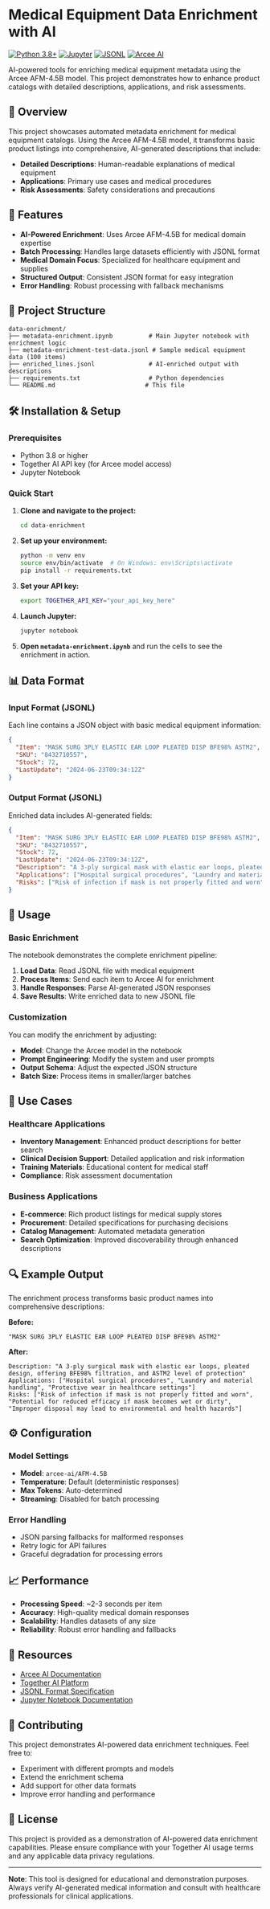 # Medical Equipment Data Enrichment with AI

[![Python 3.8+](https://img.shields.io/badge/python-3.8+-blue.svg)](https://www.python.org/downloads/)
[![Jupyter](https://img.shields.io/badge/Jupyter-Notebook-orange.svg)](https://jupyter.org/)
[![JSONL](https://img.shields.io/badge/Format-JSONL-lightgrey)](https://jsonlines.org/)
[![Arcee AI](https://img.shields.io/badge/AI-Arcee%20AFM--4.5B-green.svg)](https://arcee.ai/)

AI-powered tools for enriching medical equipment metadata using the Arcee AFM-4.5B model. This project demonstrates how to enhance product catalogs with detailed descriptions, applications, and risk assessments.

## 🎯 Overview

This project showcases automated metadata enrichment for medical equipment catalogs. Using the Arcee AFM-4.5B model, it transforms basic product listings into comprehensive, AI-generated descriptions that include:

- **Detailed Descriptions**: Human-readable explanations of medical equipment
- **Applications**: Primary use cases and medical procedures
- **Risk Assessments**: Safety considerations and precautions

## 🚀 Features

- **AI-Powered Enrichment**: Uses Arcee AFM-4.5B for medical domain expertise
- **Batch Processing**: Handles large datasets efficiently with JSONL format
- **Medical Domain Focus**: Specialized for healthcare equipment and supplies
- **Structured Output**: Consistent JSON format for easy integration
- **Error Handling**: Robust processing with fallback mechanisms

## 📁 Project Structure

```
data-enrichment/
├── metadata-enrichment.ipynb          # Main Jupyter notebook with enrichment logic
├── metadata-enrichment-test-data.jsonl # Sample medical equipment data (100 items)
├── enriched_lines.jsonl               # AI-enriched output with descriptions
├── requirements.txt                   # Python dependencies
└── README.md                         # This file
```

## 🛠️ Installation & Setup

### Prerequisites

- Python 3.8 or higher
- Together AI API key (for Arcee model access)
- Jupyter Notebook

### Quick Start

1. **Clone and navigate to the project:**
   ```bash
   cd data-enrichment
   ```

2. **Set up your environment:**
   ```bash
   python -m venv env
   source env/bin/activate  # On Windows: env\Scripts\activate
   pip install -r requirements.txt
   ```

3. **Set your API key:**
   ```bash
   export TOGETHER_API_KEY="your_api_key_here"
   ```

4. **Launch Jupyter:**
   ```bash
   jupyter notebook
   ```

5. **Open `metadata-enrichment.ipynb`** and run the cells to see the enrichment in action.

## 📊 Data Format

### Input Format (JSONL)
Each line contains a JSON object with basic medical equipment information:

```json
{
  "Item": "MASK SURG 3PLY ELASTIC EAR LOOP PLEATED DISP BFE98% ASTM2",
  "SKU": "8432710557",
  "Stock": 72,
  "LastUpdate": "2024-06-23T09:34:12Z"
}
```

### Output Format (JSONL)
Enriched data includes AI-generated fields:

```json
{
  "Item": "MASK SURG 3PLY ELASTIC EAR LOOP PLEATED DISP BFE98% ASTM2",
  "SKU": "8432710557",
  "Stock": 72,
  "LastUpdate": "2024-06-23T09:34:12Z",
  "Description": "A 3-ply surgical mask with elastic ear loops, pleated design, offering BFE98% filtration, and ASTM2 level of protection",
  "Applications": ["Hospital surgical procedures", "Laundry and material handling", "Protective wear in healthcare settings"],
  "Risks": ["Risk of infection if mask is not properly fitted and worn", "Potential for reduced efficacy if mask becomes wet or dirty", "Improper disposal may lead to environmental and health hazards"]
}
```

## 🔧 Usage

### Basic Enrichment

The notebook demonstrates the complete enrichment pipeline:

1. **Load Data**: Read JSONL file with medical equipment
2. **Process Items**: Send each item to Arcee AI for enrichment
3. **Handle Responses**: Parse AI-generated JSON responses
4. **Save Results**: Write enriched data to new JSONL file

### Customization

You can modify the enrichment by adjusting:

- **Model**: Change the Arcee model in the notebook
- **Prompt Engineering**: Modify the system and user prompts
- **Output Schema**: Adjust the expected JSON structure
- **Batch Size**: Process items in smaller/larger batches

## 🏥 Use Cases

### Healthcare Applications
- **Inventory Management**: Enhanced product descriptions for better search
- **Clinical Decision Support**: Detailed application and risk information
- **Training Materials**: Educational content for medical staff
- **Compliance**: Risk assessment documentation

### Business Applications
- **E-commerce**: Rich product listings for medical supply stores
- **Procurement**: Detailed specifications for purchasing decisions
- **Catalog Management**: Automated metadata generation
- **Search Optimization**: Improved discoverability through enhanced descriptions

## 🔍 Example Output

The enrichment process transforms basic product names into comprehensive descriptions:

**Before:**
```
"MASK SURG 3PLY ELASTIC EAR LOOP PLEATED DISP BFE98% ASTM2"
```

**After:**
```
Description: "A 3-ply surgical mask with elastic ear loops, pleated design, offering BFE98% filtration, and ASTM2 level of protection"
Applications: ["Hospital surgical procedures", "Laundry and material handling", "Protective wear in healthcare settings"]
Risks: ["Risk of infection if mask is not properly fitted and worn", "Potential for reduced efficacy if mask becomes wet or dirty", "Improper disposal may lead to environmental and health hazards"]
```

## ⚙️ Configuration

### Model Settings
- **Model**: `arcee-ai/AFM-4.5B`
- **Temperature**: Default (deterministic responses)
- **Max Tokens**: Auto-determined
- **Streaming**: Disabled for batch processing

### Error Handling
- JSON parsing fallbacks for malformed responses
- Retry logic for API failures
- Graceful degradation for processing errors

## 📈 Performance

- **Processing Speed**: ~2-3 seconds per item
- **Accuracy**: High-quality medical domain responses
- **Scalability**: Handles datasets of any size
- **Reliability**: Robust error handling and fallbacks

## 🔗 Resources

- [Arcee AI Documentation](https://arcee.ai/docs)
- [Together AI Platform](https://together.ai/)
- [JSONL Format Specification](https://jsonlines.org/)
- [Jupyter Notebook Documentation](https://jupyter.org/documentation)

## 🤝 Contributing

This project demonstrates AI-powered data enrichment techniques. Feel free to:

- Experiment with different prompts and models
- Extend the enrichment schema
- Add support for other data formats
- Improve error handling and performance

## 📄 License

This project is provided as a demonstration of AI-powered data enrichment capabilities. Please ensure compliance with your Together AI usage terms and any applicable data privacy regulations.

---

**Note**: This tool is designed for educational and demonstration purposes. Always verify AI-generated medical information and consult with healthcare professionals for clinical applications. 